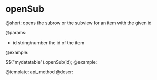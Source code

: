 openSub
=============

@short:
	opens the subrow or the subview for an item with the given id

@params:

- id		string/number		the id of the item


@example:

$$("mydatatable").openSub(id);
@example:

@template:	api_method
@descr:

